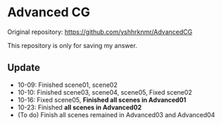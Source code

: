 # Advanced CG

Original repository: https://github.com/yshhrknmr/AdvancedCG

This repository is only for saving my answer. 

## Update

- 10-09: Finished scene01, scene02
- 10-10: Finished scene03, scene04, scene05, Fixed scene02
- 10-16: Fixed scene05, **Finished all scenes in Advanced01**
- 10-23: Finished **all scenes in Advanced02**
- (To do) Finish all scenes remained in Advanced03 and Advanced04